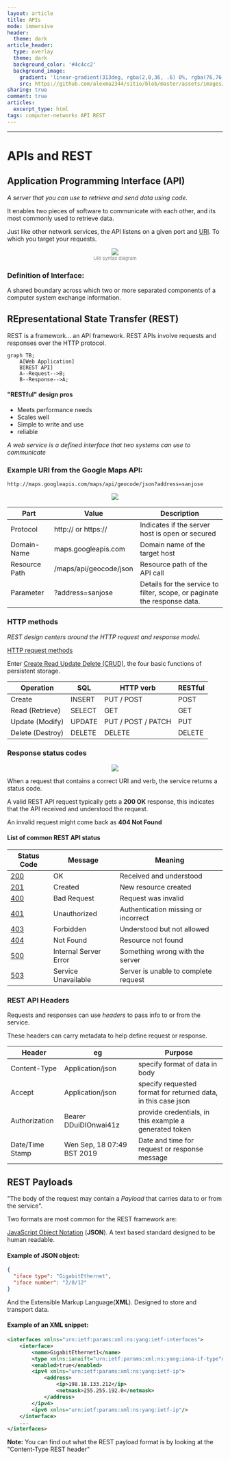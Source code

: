 ```yaml
---
layout: article
title: APIs 
mode: immersive
header:
  theme: dark
article_header:
  type: overlay
  theme: dark
  background_color: '#4c4cc2'
  background_image:
    gradient: 'linear-gradient(313deg, rgba(2,0,36, .6) 0%, rgba(76,76,194, .6) 47%, rgba(0,212,255, .6) 100%)'
    src: https://github.com/alexma2344/sitio/blob/master/assets/images/rainbows.jpg?raw=true"
sharing: true
comment: true
articles:
  excerpt_type: html
tags: computer-networks API REST
---
```


<!--more-->

---

# APIs and REST

## Application Programming Interface (API)

*A server that you can use to retrieve and send data using code.*

It enables two pieces of software to communicate with each other, and its most commonly used to retrieve data.

Just like other network services, the API listens on a given port and [URI](https://en.wikipedia.org/wiki/Uniform_Resource_Identifier). To which you target your requests.

<center><img src="https://github.com/alexma2344/sitio/blob/master/assets/images/1920px-URI_syntax_diagram.svg.png?raw=true"></center>
<div style="text-align: center;">
    <span style="font-size:11px; color:grey">
        URI syntax diagram 
    </span>
</div>

### Definition of Interface:

A shared boundary across which two or more separated components of a computer system exchange information.

## REpresentational State Transfer (REST)

REST is a framework... an API framework. REST APIs involve requests and responses over the HTTP protocol.

```mermaid
graph TB;
    A[Web Application]
    B[REST API]
    A--Request-->B;
    B--Response-->A;
```

<!--<img src="https://github.com/alexma2344/sitio/blob/master/assets/images/rest-model.JPG?raw=true" align="center">-->

#### "RESTful" design pros
- Meets performance needs
- Scales well
- Simple to write and use
- reliable


*A web service is a defined interface that two systems can use to communicate*

### Example URI from the Google Maps API:

	http://maps.googleapis.com/maps/api/geocode/json?address=sanjose

<center><img src="https://github.com/alexma2344/sitio/blob/master/assets/images/disection-of-REST.JPG?raw=true"></center>

Part | Value | Description
--------|------|------|
Protocol | http:// or https:// | Indicates if the server host is open or secured
Domain-Name | maps.googleapis.com | Domain name of the target host
Resource Path | /maps/api/geocode/json | Resource path of the API call
Parameter | ?address=sanjose | Details for the service to filter, scope, or paginate the response data.

### HTTP methods

*REST design centers around the HTTP request and response model.*

[HTTP request methods](https://developer.mozilla.org/en-US/docs/Web/HTTP/Methods)

Enter [Create Read Update Delete (CRUD)](https://en.wikipedia.org/wiki/Create,_read,_update_and_delete), the four basic functions of persistent storage.

Operation | SQL | HTTP verb | RESTful |
--------|------|------|------|
Create | INSERT| PUT / POST | POST |
Read (Retrieve) | SELECT | GET | GET |
Update (Modify) | UPDATE | PUT / POST / PATCH | PUT |
Delete (Destroy) | DELETE | DELETE | DELETE |

### Response status codes

<center><img src="https://github.com/alexma2344/sitio/blob/master/assets/images/200-ok.JPG?raw=true"></center>

When a request that contains a correct URI and verb, the service returns a status code.

A valid REST API request typically gets a **200 OK** response, this indicates that the API received and understood the request.

An invalid request might come back as **404 Not Found**

#### List of common REST API status

Status Code | Message| Meaning
--------|------|------|
[200](https://developer.mozilla.org/en-US/docs/Web/HTTP/Status/200) | OK | Received and understood
[201](https://developer.mozilla.org/en-US/docs/Web/HTTP/Status/201) | Created | New resource created
[400](https://developer.mozilla.org/en-US/docs/Web/HTTP/Status/400) | Bad Request | Request was invalid
[401](https://developer.mozilla.org/en-US/docs/Web/HTTP/Status/401) | Unauthorized | Authentication missing or incorrect
[403](https://developer.mozilla.org/en-US/docs/Web/HTTP/Status/403) | Forbidden | Understood but not allowed
[404](https://developer.mozilla.org/en-US/docs/Web/HTTP/Status/404) | Not Found | Resource not found
[500](https://developer.mozilla.org/en-US/docs/Web/HTTP/Status/500) | Internal Server Error | Something wrong with the server
[503](https://developer.mozilla.org/en-US/docs/Web/HTTP/Status/503) | Service Unavailable | Server is unable to complete request

### REST API Headers

Requests and responses can use *headers* to pass info to or from the service.

These headers can carry metadata to help define request or response.

Header | eg | Purpose
-------|----|---------
Content-Type | Application/json | specify format of data in body
Accept | Application/json | specify requested format for returned data, in this case json
Authorization | Bearer DDuiDIOnwai41z | provide credentials, in this example a generated token
Date/Time Stamp | Wen Sep, 18 07:49 BST 2019 | Date and time for request or response message

## REST Payloads

"The body of the request may contain a *Payload* that carries data to or from the service".

Two formats are most common for the REST framework are:

[JavaScript Object Notation](http://www.json.org) (**JSON**). A text based standard designed to be human readable.

#### Example of JSON object:

```JSON
{
  "iface type": "GigabitEthernet",
  "iface number": "2/0/12"
}
```

And the Extensible Markup Language(**XML**). Designed to store and transport data.

#### Example of an XML snippet:

```XML
<interfaces xmlns="urn:ietf:params:xml:ns:yang:ietf-interfaces">
    <interface>
        <name>GigabitEthernet1</name>
        <type xmlns:ianaift="urn:ietf:params:xml:ns:yang:iana-if-type">ianaift:ethernetCsmacd</type>
        <enabled>true</enabled>
        <ipv4 xmlns="urn:ietf:params:xml:ns:yang:ietf-ip">
            <address>
                <ip>198.18.133.212</ip>
                <netmask>255.255.192.0</netmask>
            </address>
        </ipv4>
        <ipv6 xmlns="urn:ietf:params:xml:ns:yang:ietf-ip"/>
    </interface>
    ...
</interfaces>

```


**Note:** You can find out what the REST payload format is by looking at the "Content-Type REST header"